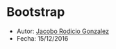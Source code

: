 # Bootstrap

* Autor: [Jacobo Rodicio Gonzalez](http://alu0100836059.github.io/pagina_personal/)
* Fecha: 15/12/2016
